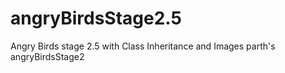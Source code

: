 # angryBirdsStage2.5
Angry Birds stage 2.5 with Class Inheritance and Images
parth's angryBirdsStage2